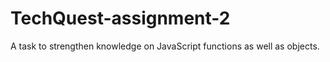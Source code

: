 # TechQuest-assignment-2
A task to strengthen knowledge on JavaScript functions as well as objects.
